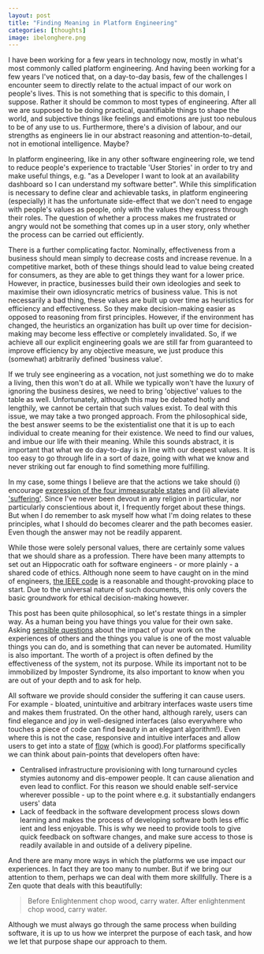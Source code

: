 ```yaml
---
layout: post
title: "Finding Meaning in Platform Engineering"
categories: [thoughts]
image: ibelonghere.png
---
```


I have been working for a few years in technology now, mostly in what's most commonly called platform engineering. And having been working for a few years I've noticed that, on a day-to-day basis, few of the challenges I encounter seem to directly relate to the actual impact of our work on people's lives. This is not something that is specific to this domain, I suppose. Rather it should be common to most types of engineering. After all we are supposed to be doing practical, quantifiable things to shape the world, and subjective things like feelings and emotions are just too nebulous to be of any use to us. Furthermore, there's a division of labour, and our strengths as engineers lie in our abstract reasoning and attention-to-detail, not in emotional intelligence. Maybe?  
<!--more-->
In platform engineering, like in any other software engineering role, we tend to reduce people's experience to tractable 'User Stories' in order to try and make useful things, e.g. "as a Developer I want to look at an availability dashboard so I can understand my software better". While this simplification is necessary to  define clear and achievable tasks, in platform engineering (especially) it has the unfortunate side-effect that we don't need to engage with people's values as people, only with the values they express through their roles. The question of whether a process makes me frustrated or angry would not be something that comes up in a user story, only whether the process can be carried out efficiently.  

There is a further complicating factor. Nominally, effectiveness from a business should mean simply to decrease costs and increase revenue. In a competitive market, both of these things should lead to value being created for consumers, as they are able to get things they want for a lower price. However, in practice, businesses build their own ideologies and seek to maximise their own idiosyncratic metrics of business value. This is not necessarily a bad thing, these values are built up over time as heuristics for efficiency and effectiveness. So they make decision-making easier as opposed to reasoning from first principles. However, if the environment has changed, the heuristics an organization has built up over time for decision-making may become less effective or completely invalidated. So, if we achieve all our explicit engineering goals we are still far from guaranteed to improve efficiency by any objective measure, we just produce this (somewhat) arbitrarily defined 'business value'. 

If we truly see engineering as a vocation, not just something we do to make a living, then this won't do at all. While we typically won't have the luxury of ignoring the business desires, we need to bring 'objective' values to the table as well. Unfortunately, although this may be debated hotly and lengthily, we cannot be certain that such values exist. To deal with this issue, we may take a two pronged approach. From the philosophical side, the best answer seems to be the existentialist one that it is up to each individual to create meaning for their existence. We need to find our values, and imbue our life with their meaning. While this sounds abstract, it is important that what we do day-to-day is in line with our deepest values. It is too easy to go through life in a sort of daze, going with what we know and never striking out far enough to find something more fulfilling. 

 In my case, some things I believe are that the actions we take should (i) encourage [expression of the four immeasurable states](http://www.viewonbuddhism.org/immeasurables_love_compassion_equanimity_rejoicing.html) and (ii) alleviate ['suffering'](http://www.lionsroar.com/deep-dukkha-part-2-the-three-kinds-of-suffering/). Since I've never been devout in any religion in particular, nor particularly conscientious about it, I frequently forget about these things. But when I do remember to ask myself how what I'm doing relates to these principles, what I should do becomes clearer and the path becomes easier. Even though the answer may not be readily apparent. 

While those were solely personal values, there are certainly some values that we should share as a profession. There have been many attempts to set out an Hippocratic oath for software engineers - or more plainly - a shared code of ethics. Although none seem to have caught on in the mind of engineers, [the IEEE code](https://www.ieee.org/about/corporate/governance/p7-8.html) is a reasonable and thought-provoking place to start. Due to the universal nature of such documents, this only covers the basic groundwork for ethical decision-making however. 

This post has been quite philosophical, so let's restate things in a simpler way. As a human being you have things you value for their own sake. Asking [sensible questions](http://blog.practicalethics.ox.ac.uk/2015/07/usable-ethics-user-design-and-ethics/) about the impact of your work on the experiences of others and the things you value is one of the most valuable things you can do, and is something that can never be automated. Humility is also important. The worth of a project is often defined by the effectiveness of the system, not its purpose. While its important not to be immobilized by Imposter Syndrome, its also important to know when you are out of your depth and to ask for help.

All software we provide should consider the suffering it can cause users. For example - bloated, unintuitive and arbitrary interfaces waste users time and makes them frustrated. On the other hand, although rarely, users can find elegance and joy in well-designed interfaces (also everywhere who touches a piece of code can find beauty in an elegant algorithm!). Even where this is not the case, responsive and intuitive interfaces and allow users to get into a state of [flow](https://www.psychologytoday.com/us/articles/199707/finding-flow) (which is good).For platforms specifically we can think about pain-points that developers often have:
 - Centralised infrastructure provisioning with long turnaround cycles stymies autonomy and dis-empower people. It can cause alienation     and even lead to conflict. For this reason we should enable self-service wherever possible - up to the point where e.g. it substantially endangers users' data
 - Lack of feedback in the software development process slows down learning and makes the process of developing software both less effic    ient and less enjoyable. This is why we need to provide tools to give quick feedback on software changes, and make sure access to those is readily available in and outside of a delivery pipeline.

And there are many more ways in which the platforms we use impact our experiences. In fact they are too many to number. But if we bring our attention to them, perhaps we can deal with them more skillfully. There is a Zen quote that deals with this beautifully:

 > Before Enlightenment chop wood, carry water. After enlightenment chop wood, carry water.

Although we must always go through the same process when building software, it is up to us how we interpret the purpose of each task, and how we let that purpose shape our approach to them.

